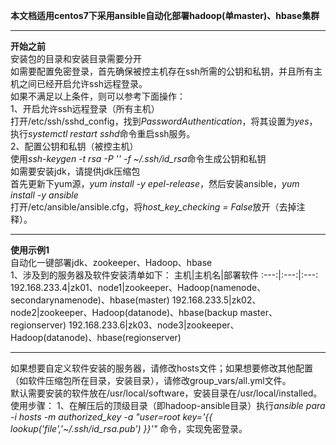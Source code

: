 **本文档适用centos7下采用ansible自动化部署hadoop(单master)、hbase集群**

---
**开始之前**  
安装包的目录和安装目录需要分开  
如需要配置免密登录，首先确保被控主机存在ssh所需的公钥和私钥，并且所有主机之间已经开启允许ssh远程登录。  
如果不满足以上条件，则可以参考下面操作：  
1、开启允许ssh远程登录（所有主机）  
打开/etc/ssh/sshd_config，找到*PasswordAuthentication*，将其设置为*yes*，执行*systemctl restart sshd*命令重启ssh服务。  
2、配置公钥和私钥（被控主机）  
使用*ssh-keygen -t rsa -P '' -f ~/.ssh/id_rsa*命令生成公钥和私钥  
如需要安装jdk，请提供jdk压缩包  
首先更新下yum源，*yum install -y epel-release*，然后安装ansible，*yum install -y ansible*   
打开/etc/ansible/ansible.cfg，将*host_key_checking = False*放开（去掉注释）。  

---
**使用示例1**  
自动化一键部署jdk、zookeeper、Hadoop、hbase  
1、涉及到的服务器及软件安装清单如下：
主机|主机名|部署软件
:---:|:---:|:---:
192.168.233.4|zk01、node1|zookeeper、Hadoop(namenode、secondarynamenode)、hbase(master)
192.168.233.5|zk02、node2|zookeeper、Hadoop(datanode)、hbase(backup master、regionserver)
192.168.233.6|zk03、node3|zookeeper、Hadoop(datanode)、hbase(regionserver)  

---
如果想要自定义软件安装的服务器，请修改hosts文件；如果想要修改其他配置（如软件压缩包所在目录，安装目录），请修改group_vars/all.yml文件。  
默认需要安装的软件放在/usr/local/software，安装目录在/usr/local/installed。  
使用步骤：
1、在解压后的顶级目录（即hadoop-ansible目录）执行*ansible para -i hosts -m authorized_key -a "user=root key='{{ lookup('file','~/.ssh/id_rsa.pub') }}'"* 命令，实现免密登录。  
